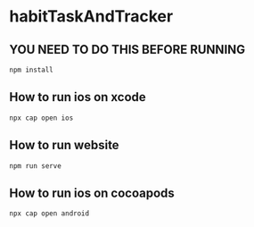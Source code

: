 # habitTaskAndTracker

<!-- ## Project setup
```
npm install
```

### Compiles and hot-reloads for development
```
npm run serve
```

### Compiles and minifies for production
```
npm run build
```

### Lints and fixes files
```
npm run lint
```

### Customize configuration
See [Configuration Reference](https://cli.vuejs.org/config/). -->

## YOU NEED TO DO THIS BEFORE RUNNING
```
npm install
```

## How to run ios on xcode
```
npx cap open ios
```

## How to run website
```
npm run serve
```

## How to run ios on cocoapods
```
npx cap open android
```